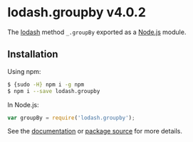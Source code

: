 # lodash.groupby v4.0.2

The [lodash](https://lodash.com/) method `_.groupBy` exported as a [Node.js](https://nodejs.org/) module.

## Installation

Using npm:
```bash
$ {sudo -H} npm i -g npm
$ npm i --save lodash.groupby
```

In Node.js:
```js
var groupBy = require('lodash.groupby');
```

See the [documentation](https://lodash.com/docs#groupBy) or [package source](https://github.com/lodash/lodash/blob/4.0.2-npm-packages/lodash.groupby) for more details.
